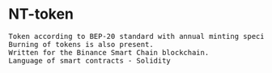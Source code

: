 # NT-token
<pre>
Token according to BEP-20 standard with annual minting specified amount of tokens. 
Burning of tokens is also present.
Written for the Binance Smart Chain blockchain.
Language of smart contracts - Solidity
</pre>
